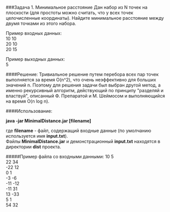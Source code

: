 ###Задача 1. Минимальное расстояние
Дан набор из N точек на плоскости (для простоты можно считать, что у всех точек целочисленные координаты). Найдите минимальное расстояние между двумя точками из этого набора.

Пример входных данных:  
10 10  
20 10  
20 15  

Пример выходных данных:  
5  

####Решение:
Тривиальное решение путем перебора всех пар точек выполняется за время O(n^2), что очень неэффективно для больших значений n. 
Поэтому для решения задачи был выбран другой метод, а именно рекурсивный алгоритм, действующий по принципу "разделяй и властвуй", описанный Ф. Препаратой и М. Шеймосом и выполняющийся на время O(n log n).

####Использование:

**java -jar MinimalDistance.jar [filename]**

где **filename** - файл, содержащий входные данные (по умолчанию используется имя **input.txt**).  
Файлы **MinimalDistance.jar** и демонстрационный **input.txt** находятся в директории **dist** проекта.

#####Пример файла со входными данными:
10 5  
22 34  
-22 12  
0 1  
-3 -6  
-11 -12  
-11 31  
13 -33  
5 1  
54 32   
